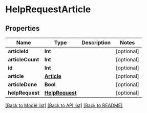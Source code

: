 # HelpRequestArticle

## Properties
Name | Type | Description | Notes
------------ | ------------- | ------------- | -------------
**articleId** | **Int** |  | [optional] 
**articleCount** | **Int** |  | [optional] 
**id** | **Int** |  | [optional] 
**article** | [**Article**](Article.md) |  | [optional] 
**articleDone** | **Bool** |  | [optional] 
**helpRequest** | [**HelpRequest**](HelpRequest.md) |  | [optional] 

[[Back to Model list]](../README.md#documentation-for-models) [[Back to API list]](../README.md#documentation-for-api-endpoints) [[Back to README]](../README.md)


